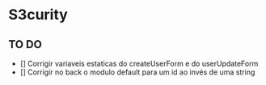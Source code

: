 # S3curity

## TO DO

- [] Corrigir variaveis estaticas do createUserForm e do userUpdateForm
- [] Corrigir no back o modulo default para um id ao invés de uma string
